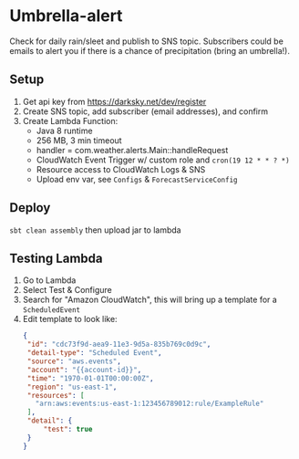 # Umbrella-alert
Check for daily rain/sleet and publish to SNS topic. Subscribers could be emails to alert you if there is a chance of 
precipitation (bring an umbrella!).

## Setup
1) Get api key from https://darksky.net/dev/register
2) Create SNS topic, add subscriber (email addresses), and confirm
3) Create Lambda Function: 
    - Java 8 runtime
    - 256 MB, 3 min timeout
    - handler = com.weather.alerts.Main::handleRequest
    - CloudWatch Event Trigger w/ custom role and `cron(19 12 * * ? *)`
    - Resource access to CloudWatch Logs & SNS
    - Upload env var, see `Configs` & `ForecastServiceConfig`
    
## Deploy
`sbt clean assembly` then upload jar to lambda

## Testing Lambda
1) Go to Lambda
2) Select Test & Configure
3) Search for "Amazon CloudWatch", this will bring up a template for a `ScheduledEvent`
4) Edit template to look like:
     ```json
    {
      "id": "cdc73f9d-aea9-11e3-9d5a-835b769c0d9c",
      "detail-type": "Scheduled Event",
      "source": "aws.events",
      "account": "{{account-id}}",
      "time": "1970-01-01T00:00:00Z",
      "region": "us-east-1",
      "resources": [
        "arn:aws:events:us-east-1:123456789012:rule/ExampleRule"
      ],
      "detail": {
          "test": true
      }
    }
    ```